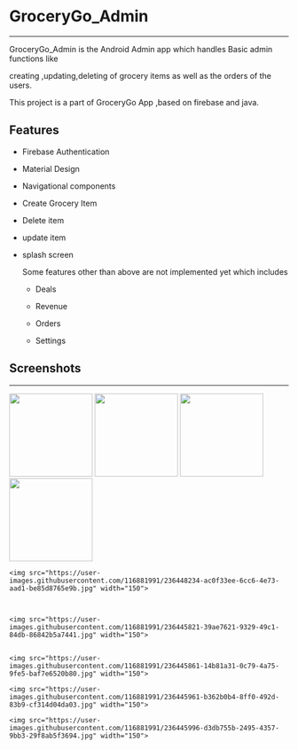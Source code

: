 # GroceryGo_Admin

---

GroceryGo_Admin is the Android Admin app which handles Basic admin functions like 

creating ,updating,deleting  of grocery items as well as the orders of the users.

This project is a part of GroceryGo App ,based on firebase and java.



## Features

- Firebase Authentication

- Material Design

- Navigational components

- Create Grocery Item

- Delete item

- update item

- splash screen
  
  Some features other than above are not implemented yet which includes
  
  - Deals
  
  - Revenue
  
  - Orders
  
  - Settings

## Screenshots

---

 <img src="https://user-images.githubusercontent.com/116881991/236445563-4aa4c223-e330-49c6-9d2d-d52553ade822.jpg" width="150">
 
  <img src="https://user-images.githubusercontent.com/116881991/236445719-e396b74b-3811-4495-91d4-51d512510dff.jpg" width="150">
  
   <img src="https://user-images.githubusercontent.com/116881991/236445761-ec41b5aa-2886-4226-81cb-302a568ae680.jpg" width="150">
   
   <img src="https://user-images.githubusercontent.com/116881991/236445800-ec0c1f7b-212b-45a6-859c-97beceaa3d76.jpg" width="150">
   
    <img src="https://user-images.githubusercontent.com/116881991/236448234-ac0f33ee-6cc6-4e73-aad1-be85d8765e9b.jpg" width="150">
  
   
   
    <img src="https://user-images.githubusercontent.com/116881991/236445821-39ae7621-9329-49c1-84db-86842b5a7441.jpg" width="150">
    
    
    <img src="https://user-images.githubusercontent.com/116881991/236445861-14b81a31-0c79-4a75-9fe5-baf7e6520b80.jpg" width="150">
    
    <img src="https://user-images.githubusercontent.com/116881991/236445961-b362b0b4-8ff0-492d-83b9-cf314d04da03.jpg" width="150">
    
    <img src="https://user-images.githubusercontent.com/116881991/236445996-d3db755b-2495-4357-9bb3-29f8ab5f3694.jpg" width="150">





